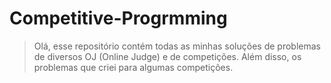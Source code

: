 # Competitive-Progrmming

> Olá, esse repositório contém todas as minhas soluções de problemas de diversos OJ (Online Judge) e de competições. Além disso, os problemas que criei para algumas competições.


